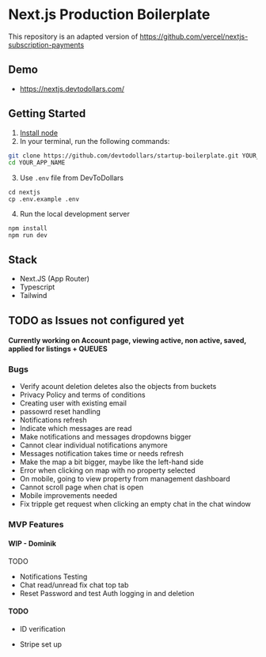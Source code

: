 # Next.js Production Boilerplate

This repository is an adapted version of <https://github.com/vercel/nextjs-subscription-payments>

## Demo

- <https://nextjs.devtodollars.com/>

## Getting Started

1. [Install node](https://nodejs.org/en/download)
2. In your terminal, run the following commands:

```bash
git clone https://github.com/devtodollars/startup-boilerplate.git YOUR_APP_NAME
cd YOUR_APP_NAME
```

3. Use `.env` file from DevToDollars

```
cd nextjs
cp .env.example .env
```

4. Run the local development server

```
npm install
npm run dev
```

## Stack

- Next.JS (App Router)
- Typescript
- Tailwind

## TODO as Issues not configured yet

#### Currently working on Account page, viewing active, non active, saved, applied for listings + QUEUES

### Bugs

- Verify acount deletion deletes also the objects from buckets
- Privacy Policy and terms of conditions
- Creating user with existing email
- passowrd reset handling
- Notifications refresh
- Indicate which messages are read
- Make notifications and messages dropdowns bigger
- Cannot clear individual notifications anymore
- Messages notification takes time or needs refresh
- Make the map a bit bigger, maybe like the left-hand side
- Error when clicking on map with no property selected
- On mobile, going to view property from management dashboard
- Cannot scroll page when chat is open
- Mobile improvements needed
- Fix tripple get request when clicking an empty chat in the chat window

### MVP Features

#### WIP - Dominik

TODO

- Notifications Testing
- Chat read/unread fix chat top tab
- Reset Password and test Auth logging in and deletion

#### TODO

- ID verification

- Stripe set up
